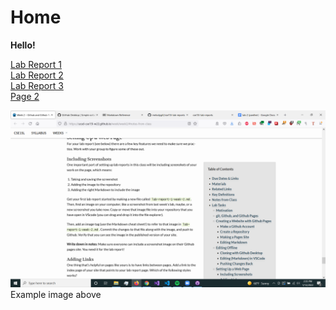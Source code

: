 # Home
**Hello!**

[Lab Report 1](lab-report-1-week-2.md)
<br>
[Lab Report 2](lab-report-2-week-4.md)
<br>
[Lab Report 3](lab-report-3-week-6.md)
<br>
[Page 2](page2)

![Image](lab2screenshot.png)
Example image above